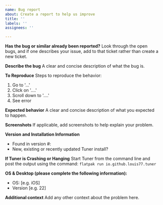 ```yaml
---
name: Bug report
about: Create a report to help us improve
title: ''
labels: ''
assignees: ''

---
```


**Has the bug or similar already been reported?**
Look through the open bugs, and if one describes your issue, add to that ticket rather than create a new ticket.

**Describe the bug**
A clear and concise description of what the bug is.

**To Reproduce**
Steps to reproduce the behavior:
1. Go to '...'
2. Click on '....'
3. Scroll down to '....'
4. See error

**Expected behavior**
A clear and concise description of what you expected to happen.

**Screenshots**
If applicable, add screenshots to help explain your problem.

**Version and Installation Information**
- Found in version #:
- New, existing or recently updated Tuner install?

**If Tuner is Crashing or Hanging**
Start Tuner from the command line and post the output using the command:
```flatpak run io.github.louis77.tuner``` 

**OS & Desktop (please complete the following information):**
 - OS: [e.g. iOS]
 - Version [e.g. 22]

**Additional context**
Add any other context about the problem here.
